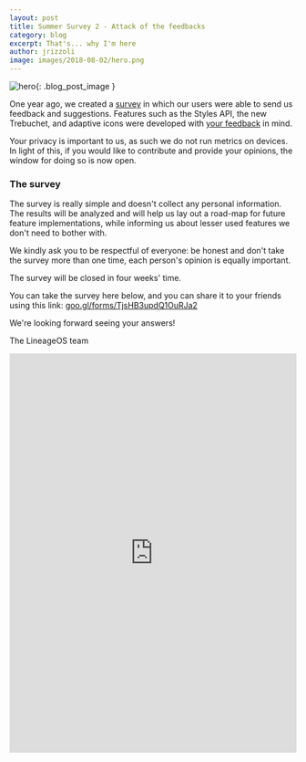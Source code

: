 ```yaml
---
layout: post
title: Summer Survey 2 - Attack of the feedbacks
category: blog
excerpt: That's... why I'm here
author: jrizzoli
image: images/2018-08-02/hero.png
---
```


![hero]({{site.baseurl}}/images/2018-08-02/hero.png){: .blog_post_image }

One year ago, we created a [survey](https://lineageos.org/Summer-Survey/) in which
our users were able to send us feedback and suggestions. Features such as the Styles API, the new Trebuchet, and adaptive icons were developed with [your feedback](https://lineageos.org/Summer-Survey-Results/) in mind.

Your privacy is important to us, as such we do not run metrics on devices. In light of this, if you would like to contribute and provide your opinions, the window for doing so is now open.

### The survey

The survey is really simple and doesn't collect any personal information.
The results will be analyzed and will help us lay out a road-map for future feature implementations, while informing us about lesser used features we don't need to bother with.

We kindly ask you to be respectful of everyone: be honest and don't take
the survey more than one time, each person's opinion is equally important.

The survey will be closed in four weeks' time.

You can take the survey here below, and you can share it to your friends using
this link:
[goo.gl/forms/TjsHB3updQ1OuRJa2](https://goo.gl/forms/TjsHB3updQ1OuRJa2)

We're looking forward seeing your answers!

The LineageOS team

<html>
<iframe src="https://docs.google.com/forms/d/e/1FAIpQLSeqr97TWo6K7uAqci58ZYF1V6gM8D-BrfLsakpr1S352YkqSg/viewform?embedded=true" width="100%" height="700" frameborder="0" marginheight="0" marginwidth="0">
  Loading...
</iframe>
</html>
